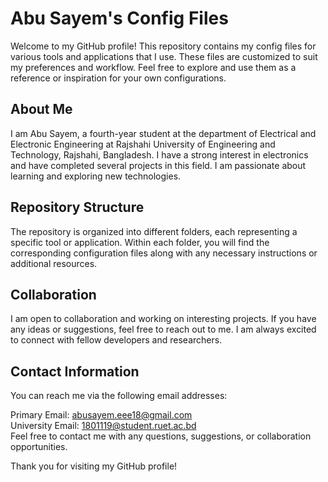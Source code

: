 # Abu Sayem's Config Files
Welcome to my GitHub profile! This repository contains my config files for various tools and applications that I use. These files are customized to suit my preferences and workflow. Feel free to explore and use them as a reference or inspiration for your own configurations.

## About Me
I am Abu Sayem, a fourth-year student at the department of Electrical and Electronic Engineering at Rajshahi University of Engineering and Technology, Rajshahi, Bangladesh. I have a strong interest in electronics and have completed several projects in this field. I am passionate about learning and exploring new technologies.

## Repository Structure
The repository is organized into different folders, each representing a specific tool or application. Within each folder, you will find the corresponding configuration files along with any necessary instructions or additional resources.

## Collaboration
I am open to collaboration and working on interesting projects. If you have any ideas or suggestions, feel free to reach out to me. I am always excited to connect with fellow developers and researchers.

## Contact Information
You can reach me via the following email addresses:

Primary Email: [abusayem.eee18@gmail.com](mailto:abusayem.eee18@gmail.com)</br>
University Email: [1801119@student.ruet.ac.bd](mailto:1801119@student.ruet.ac.bd)</br>
Feel free to contact me with any questions, suggestions, or collaboration opportunities.

Thank you for visiting my GitHub profile!
